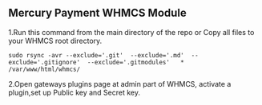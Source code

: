 ## Mercury Payment WHMCS Module

1.Run this command from the main directory of the repo or Copy all files to your WHMСS root directory.
        
    sudo rsync -avr --exclude='.git'  --exclude='.md'  --exclude='.gitignore'  --exclude='.gitmodules'   *  /var/www/html/whmcs/
        
2.Open gateways plugins page at admin part of WHMCS, activate a plugin,set up Public key and Secret key.